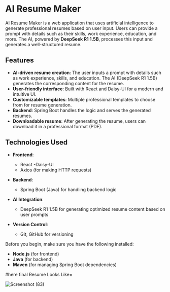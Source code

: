 # AI Resume Maker

AI Resume Maker is a web application that uses artificial intelligence to generate professional resumes based on user input. Users can provide a prompt with details such as their skills, work experience, education, and more. The AI, powered by **DeepSeek R1 1.5B**, processes this input and generates a well-structured resume.

## Features

- **AI-driven resume creation**: The user inputs a prompt with details such as work experience, skills, and education. The AI (DeepSeek R1 1.5B) generates the corresponding content for the resume.
- **User-friendly interface**: Built with React and Daisy-UI for a modern and intuitive UI.
- **Customizable templates**: Multiple professional templates to choose from for resume generation.
- **Backend**: Spring Boot handles the logic and serves the generated resumes.
- **Downloadable resume**: After generating the resume, users can download it in a professional format (PDF).

## Technologies Used

- **Frontend**:  
  - React
  -Daisy-UI
  - Axios (for making HTTP requests)
  
- **Backend**:  
  - Spring Boot (Java) for handling backend logic

- **AI Integration**:  
  - DeepSeek R1 1.5B for generating optimized resume content based on user prompts

- **Version Control**:  
  - Git, GitHub for versioning 

Before you begin, make sure you have the following installed:

- **Node.js** (for frontend)
- **Java** (for backend)
- **Maven** (for managing Spring Boot dependencies)

#here final Resume Looks Like=

![Screenshot (83)](https://github.com/user-attachments/assets/ca33d2e0-d3da-4a82-a770-2df4a25de92b)
